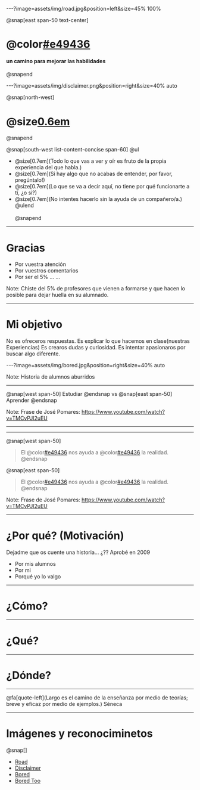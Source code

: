 ---?image=assets/img/road.jpg&position=left&size=45% 100%

@snap[east span-50 text-center]
# @color[#e49436](Retos)
#### un camino para mejorar las habilidades
@snapend

---?image=assets/img/disclaimer.png&position=right&size=40% auto

@snap[north-west]
# @size[0.6em](Disclaimer)
@snapend

@snap[south-west list-content-concise span-60]
@ul[](false)
- @size[0.7em](Todo lo que vas a ver y oír es fruto de la propia experiencia del que habla.)
- @size[0.7em](Si hay algo que no acabas de entender, por favor, pregúntalo!)
- @size[0.7em](Lo que se va a decir aquí, no tiene por qué funcionarte a tí, ¿o si?)
- @size[0.7em](No intentes hacerlo sin la ayuda de un compañero/a.)
@ulend
<br><br>
@snapend

---

# Gracias

- Por vuestra atención
- Por vuestros comentarios
- Por ser el 5% ...
...

Note:
Chiste del 5% de profesores que vienen a formarse y que hacen lo posible para dejar huella en su alumnado.

---

# Mi objetivo
No es ofreceros respuestas.
Es explicar lo que hacemos en clase(nuestras Experiencias)
Es crearos dudas y curiosidad.
Es intentar apasionaros por buscar algo diferente.


---?image=assets/img/bored.jpg&position=right&size=40% auto

Note: 
Historia de alumnos aburridos

---

@snap[west span-50]
Estudiar 
@endsnap
vs
@snap[east span-50]
Aprender
@endsnap

Note: 
Frase de José Pomares: https://www.youtube.com/watch?v=TMCvPJI2uEU

---

---

@snap[west span-50]
> El @color[#e49436](SABER) nos ayuda a @color[#e49436](gestionar) la realidad. 
@endsnap

@snap[east span-50]
> El @color[#e49436](HACER) nos ayuda a @color[#e49436](transformar) la realidad.
@endsnap

Note: 
Frase de José Pomares: https://www.youtube.com/watch?v=TMCvPJI2uEU

---

# ¿Por qué? (Motivación)
Dejadme que os cuente una historia... ¿??
Aprobé en 2009
- Por mis alumnos
- Por mi
- Porqué yo lo valgo

---

# ¿Cómo? 


---

# ¿Qué?


---

# ¿Dónde?

---

@fa[quote-left](Largo es el camino de la enseñanza por medio de teorías; breve y eficaz por medio de ejemplos.)
Séneca

---
# Imágenes y reconociminetos

@snap[]
- [Road](https://pixabay.com/photos/woodland-road-falling-leaf-natural-656969/)
- [Disclaimer](https://pixabay.com/es/illustrations/seguridad-cibernética-1923446/)
- [Bored](https://pixabay.com/photos/book-bored-college-education-15584/)
- [Bored Too](https://pixabay.com/photos/school-bored-girl-education-3666924/)
